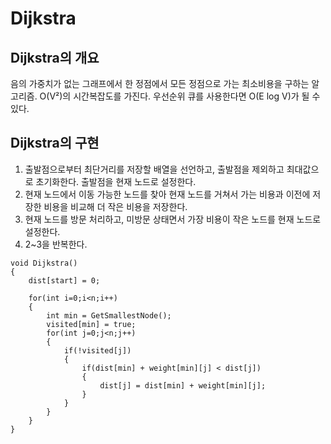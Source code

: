 # Dijkstra

## Dijkstra의 개요
음의 가중치가 없는 그래프에서 한 정점에서 모든 정점으로 가는 최소비용을 구하는 알고리즘. O(V²)의 시간복잡도를 가진다. 우선순위 큐를 사용한다면 O(E log V)가 될 수 있다.

## Dijkstra의 구현
1. 출발점으로부터 최단거리를 저장할 배열을 선언하고, 출발점을 제외하고 최대값으로 초기화한다. 출발점을 현재 노드로 설정한다.
2. 현재 노드에서 이동 가능한 노드를 찾아 현재 노드를 거쳐서 가는 비용과 이전에 저장한 비용을 비교해 더 작은 비용을 저장한다.
3. 현재 노드를 방문 처리하고, 미방문 상태면서 가장 비용이 작은 노드를 현재 노드로 설정한다.
4. 2~3을 반복한다.

```
void Dijkstra()
{
    dist[start] = 0;

    for(int i=0;i<n;i++)
    {
        int min = GetSmallestNode();
        visited[min] = true;
        for(int j=0;j<n;j++)
        {
            if(!visited[j])
            {
                if(dist[min] + weight[min][j] < dist[j])
                {
                    dist[j] = dist[min] + weight[min][j];
                }
            }
        }
    }
}
```